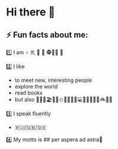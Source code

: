 # Hi there 👋

## ⚡ Fun facts about me:

:one: I am :female_sign: :scorpius: :dancer: :princess: :detective:👩‍💻 :owl:

:two: I like 
- to meet new, interesting people
- explore the world
- read books
- but also :dog:🌈🌞🏖️🌊:mount_fuji::snowman::it::wine_glass::beer:💻🎹:notes::nail_care:💃🥾🚲🎳🌆 

:three: I speak fluently 
- :ru:/:uk:/:de: 

:four: My motto is ## per aspera ad astra💫

<!--
**frau_juna/frau_juna** is a ✨ _special_ ✨ repository because its `README.md` (this file) appears on your GitHub profile.



